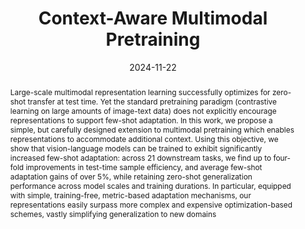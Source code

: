 ---
img: "/publications/ctx_1.png"
title: Context-Aware Multimodal Pretraining
authors: Karsten Roth, Zeynep Akata, Dima Damen, Ivana Balazevic*, Olivier J. Henaff*
publisher: IEEE Conference on Computer Vision and Pattern Recognition, CVPR
year: 2024
date: "2024-11-22"
filename: context_aware
arxiv: https://arxiv.org/abs/2411.15099
github: https://arxiv.org/abs/2411.15099


abstract: "Large-scale multimodal representation learning successfully optimizes for zero-shot transfer at test time. Yet the standard pretraining paradigm (contrastive learning on large amounts of image-text data) does not explicitly encourage representations to support few-shot adaptation. In this work, we propose a simple, but carefully designed extension to multimodal pretraining which enables representations to accommodate additional context. Using this objective, we show that vision-language models can be trained to exhibit significantly increased few-shot adaptation: across 21 downstream tasks, we find up to four-fold improvements in test-time sample efficiency, and average few-shot adaptation gains of over 5%, while retaining zero-shot generalization performance across model scales and training durations. In particular, equipped with simple, training-free, metric-based adaptation mechanisms, our representations easily surpass more complex and expensive optimization-based schemes, vastly simplifying generalization to new domains" 
---